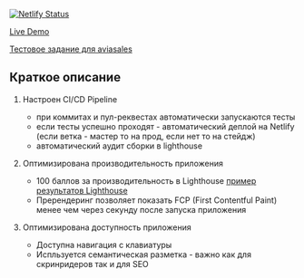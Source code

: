 [![Netlify Status](https://api.netlify.com/api/v1/badges/1a2e405b-7eca-4330-8f12-3708a363b327/deploy-status)](https://app.netlify.com/sites/vigilant-pare-6101d0/deploys)

[Live Demo](https://vigilant-pare-6101d0.netlify.com/)

[Тестовое задание для aviasales](https://github.com/KosyanMedia/test-tasks/tree/master/aviasales_frontend)

## Краткое описание

1. Настроен CI/CD Pipeline
   - при коммитах и пул-реквестах автоматически запускаются тесты
   - если тесты успешно проходят -  автоматический деплой на Netlify (если ветка - мастер то на прод, если нет то на стейдж)
   - автоматический аудит сборки в lighthouse

2. Оптимизирована производительность приложения
   - 100 баллов за производительность в Lighthouse [пример результатов Lighthouse](https://93-223224691-gh.circle-artifacts.com/0/reports/anonymous-97e172523688cd42965463814fc337a3.report.html)
   - Пререндеринг позволяет показать FCP (First Contentful Paint) менее чем через секунду после запуска приложения

3. Оптимизирована доступность приложения
    - Доступна навигация с клавиатуры
    - Испльзуется семантическая разметка - важно как для скринридеров так и для SEO
